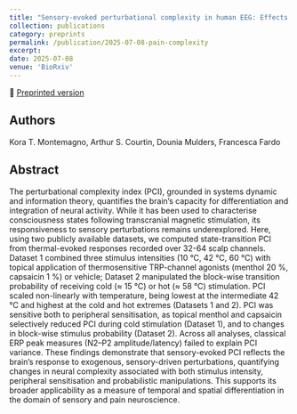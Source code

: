 ```yaml
---
title: "Sensory-evoked perturbational complexity in human EEG: Effects of stimulus temperature and peripheral sensitisation in nociceptive processing"
collection: publications
category: preprints
permalink: /publication/2025-07-08-pain-complexity
excerpt:
date: 2025-07-08
venue: 'BioRxiv'
---
```


<!--more-->

📄 [Preprinted version](https://www.biorxiv.org/content/10.1101/2025.07.04.663180v1) <br>

## Authors
Kora T. Montemagno, Arthur S. Courtin, Dounia Mulders, Francesca Fardo

## Abstract
The perturbational complexity index (PCI), grounded in systems dynamic and information theory, quantifies the brain’s capacity for differentiation and integration of neural activity. While it has been used to characterise consciousness states following transcranial magnetic stimulation, its responsiveness to sensory perturbations remains underexplored. Here, using two publicly available datasets, we computed state-transition PCI from thermal-evoked responses recorded over 32-64 scalp channels. Dataset 1 combined three stimulus intensities (10 °C, 42 °C, 60 °C) with topical application of thermosensitive TRP-channel agonists (menthol 20 %, capsaicin 1 %) or vehicle; Dataset 2 manipulated the block-wise transition probability of receiving cold (≈ 15 °C) or hot (≈ 58 °C) stimulation. PCI scaled non-linearly with temperature, being lowest at the intermediate 42 °C and highest at the cold and hot extremes (Datasets 1 and 2). PCI was sensitive both to peripheral sensitisation, as topical menthol and capsaicin selectively reduced PCI during cold stimulation (Dataset 1), and to changes in block-wise stimulus probability (Dataset 2). Across all analyses, classical ERP peak measures (N2–P2 amplitude/latency) failed to explain PCI variance. These findings demonstrate that sensory-evoked PCI reflects the brain’s response to exogenous, sensory-driven perturbations, quantifying changes in neural complexity associated with both stimulus intensity, peripheral sensitisation and probabilistic manipulations. This supports its broader applicability as a measure of temporal and spatial differentiation in the domain of sensory and pain neuroscience.